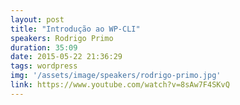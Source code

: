```yaml
---
layout: post
title: "Introdução ao WP-CLI"
speakers: Rodrigo Primo
duration: 35:09
date: 2015-05-22 21:36:29
tags: wordpress
img: '/assets/image/speakers/rodrigo-primo.jpg'
link: https://www.youtube.com/watch?v=8sAw7F4SKvQ
---
```


